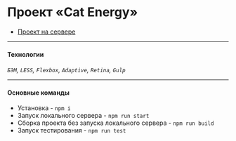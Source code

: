 # Проект «Cat Energy»

* [Проект на сервере](http://cat.dkha.site/)

---
#### Технологии

_`БЭМ`, `LESS`, `Flexbox`, `Adaptive`, `Retina`, `Gulp`_

---

#### Основные команды

* Установка - `npm i`
* Запуск локального сервера - `npm run start`
* Сборка проекта без запуска локального сервера - `npm run build`
* Запуск тестирования - `npm run test`
